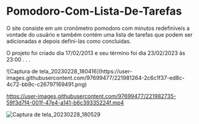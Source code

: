 # Pomodoro-Com-Lista-De-Tarefas
O site consiste em um cronômetro pomodoro com minutos redefiníveis a vontade do usuário e também contém uma lista de tarefas que podem ser adicionadas e depois defini-las como concluídas.

O projeto foi criado dia 17/02/2013 e seu término foi dia 23/02/2023 às 23:00
.
.
.

<div align="cemter">
![Captura de tela_20230228_180416](https://user-images.githubusercontent.com/97699477/221981264-2c6c1f37-ed8c-4c72-bb9c-c26797169491.png)

https://user-images.githubusercontent.com/97699477/221982735-59f3d7f4-001f-47e4-a141-b6c39335224f.mp4

![Captura de tela_20230228_180529](https://user-images.githubusercontent.com/97699477/221981275-f0c0a9ec-2b78-4595-ad6d-7861d8ae4154.png)
<div>
